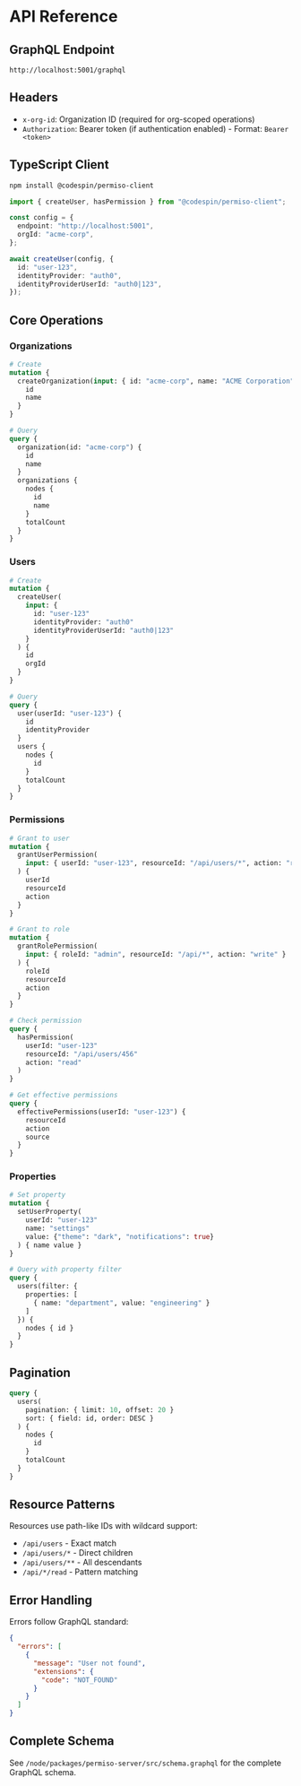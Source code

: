 # API Reference

## GraphQL Endpoint

```
http://localhost:5001/graphql
```

## Headers

- `x-org-id`: Organization ID (required for org-scoped operations)
- `Authorization`: Bearer token (if authentication enabled) - Format: `Bearer <token>`

## TypeScript Client

```bash
npm install @codespin/permiso-client
```

```typescript
import { createUser, hasPermission } from "@codespin/permiso-client";

const config = {
  endpoint: "http://localhost:5001",
  orgId: "acme-corp",
};

await createUser(config, {
  id: "user-123",
  identityProvider: "auth0",
  identityProviderUserId: "auth0|123",
});
```

## Core Operations

### Organizations

```graphql
# Create
mutation {
  createOrganization(input: { id: "acme-corp", name: "ACME Corporation" }) {
    id
    name
  }
}

# Query
query {
  organization(id: "acme-corp") {
    id
    name
  }
  organizations {
    nodes {
      id
      name
    }
    totalCount
  }
}
```

### Users

```graphql
# Create
mutation {
  createUser(
    input: {
      id: "user-123"
      identityProvider: "auth0"
      identityProviderUserId: "auth0|123"
    }
  ) {
    id
    orgId
  }
}

# Query
query {
  user(userId: "user-123") {
    id
    identityProvider
  }
  users {
    nodes {
      id
    }
    totalCount
  }
}
```

### Permissions

```graphql
# Grant to user
mutation {
  grantUserPermission(
    input: { userId: "user-123", resourceId: "/api/users/*", action: "read" }
  ) {
    userId
    resourceId
    action
  }
}

# Grant to role
mutation {
  grantRolePermission(
    input: { roleId: "admin", resourceId: "/api/*", action: "write" }
  ) {
    roleId
    resourceId
    action
  }
}

# Check permission
query {
  hasPermission(
    userId: "user-123"
    resourceId: "/api/users/456"
    action: "read"
  )
}

# Get effective permissions
query {
  effectivePermissions(userId: "user-123") {
    resourceId
    action
    source
  }
}
```

### Properties

```graphql
# Set property
mutation {
  setUserProperty(
    userId: "user-123"
    name: "settings"
    value: {"theme": "dark", "notifications": true}
  ) { name value }
}

# Query with property filter
query {
  users(filter: {
    properties: [
      { name: "department", value: "engineering" }
    ]
  }) {
    nodes { id }
  }
}
```

## Pagination

```graphql
query {
  users(
    pagination: { limit: 10, offset: 20 }
    sort: { field: id, order: DESC }
  ) {
    nodes {
      id
    }
    totalCount
  }
}
```

## Resource Patterns

Resources use path-like IDs with wildcard support:

- `/api/users` - Exact match
- `/api/users/*` - Direct children
- `/api/users/**` - All descendants
- `/api/*/read` - Pattern matching

## Error Handling

Errors follow GraphQL standard:

```json
{
  "errors": [
    {
      "message": "User not found",
      "extensions": {
        "code": "NOT_FOUND"
      }
    }
  ]
}
```

## Complete Schema

See `/node/packages/permiso-server/src/schema.graphql` for the complete GraphQL schema.
